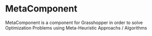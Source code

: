 # MetaComponent
MetaComponent is a component for Grasshopper in order to solve Optimization Problems using Meta-Heuristic Approachs / Algorithms
